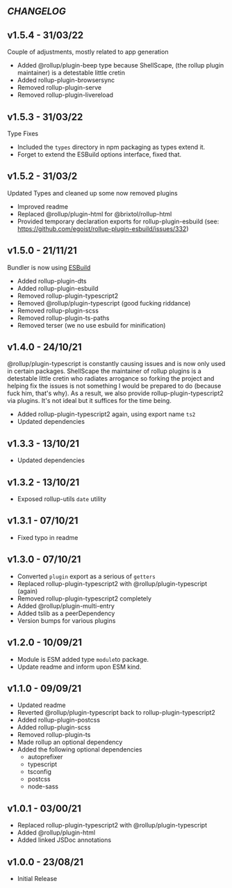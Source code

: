 ## _CHANGELOG_

## v1.5.4 - 31/03/22

Couple of adjustments, mostly related to app generation

- Added @rollup/plugin-beep type because ShellScape, (the rollup plugin maintainer) is a detestable little cretin
- Added rollup-plugin-browsersync
- Removed rollup-plugin-serve
- Removed rollup-plugin-livereload

## v1.5.3 - 31/03/22

Type Fixes

- Included the `types` directory in npm packaging as types extend it.
- Forget to extend the ESBuild options interface, fixed that.

## v1.5.2 - 31/03/2

Updated Types and cleaned up some now removed plugins

- Improved readme
- Replaced @rollup/plugin-html for @brixtol/rollup-html
- Provided temporary declaration exports for rollup-plugin-esbuild (see: https://github.com/egoist/rollup-plugin-esbuild/issues/332)

## v1.5.0 - 21/11/21

Bundler is now using [ESBuild](https://github.com/egoist/rollup-plugin-esbuild)

- Added rollup-plugin-dts
- Added rollup-plugin-esbuild
- Removed rollup-plugin-typescript2
- Removed @rollup/plugin-typescript (good fucking riddance)
- Removed rollup-plugin-scss
- Removed rollup-plugin-ts-paths
- Removed terser (we no use esbuild for minification)

## v1.4.0 - 24/10/21

@rollup/plugin-typescript is constantly causing issues and is now only used in certain packages. ShellScape the maintainer of rollup plugins is a detestable little cretin who radiates arrogance so forking the project and helping fix the issues is not something I would be prepared to do (because fuck him, that's why). As a result, we also provide rollup-plugin-typescript2 via plugins. It's not ideal but it suffices for the time being.

- Added rollup-plugin-typescript2 again, using export name `ts2`
- Updated dependencies

## v1.3.3 - 13/10/21

- Updated dependencies

## v1.3.2 - 13/10/21

- Exposed rollup-utils `date` utility

## v1.3.1 - 07/10/21

- Fixed typo in readme

## v1.3.0 - 07/10/21

- Converted `plugin` export as a serious of `getters`
- Replaced rollup-plugin-typescript2 with @rollup/plugin-typescript (again)
- Removed rollup-plugin-typescript2 completely
- Added @rollup/plugin-multi-entry
- Added tslib as a peerDependency
- Version bumps for various plugins

## v1.2.0 - 10/09/21

- Module is ESM added type `module`to package.
- Update readme and inform upon ESM kind.

## v1.1.0 - 09/09/21

- Updated readme
- Reverted @rollup/plugin-typescript back to rollup-plugin-typescript2
- Added rollup-plugin-postcss
- Added rollup-plugin-scss
- Removed rollup-plugin-ts
- Made rollup an optional dependency
- Added the following optional dependencies
  - autoprefixer
  - typescript
  - tsconfig
  - postcss
  - node-sass

## v1.0.1 - 03/00/21

- Replaced rollup-plugin-typescript2 with @rollup/plugin-typescript
- Added @rollup/plugin-html
- Added linked JSDoc annotations

## v1.0.0 - 23/08/21

- Initial Release
